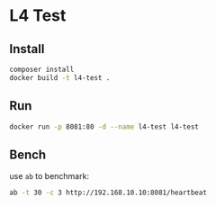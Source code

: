 # L4 Test

## Install

```bash
composer install
docker build -t l4-test .
```

## Run

```bash
docker run -p 8081:80 -d --name l4-test l4-test
```

## Bench
use `ab` to benchmark:

```bash
ab -t 30 -c 3 http://192.168.10.10:8081/heartbeat
```
